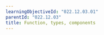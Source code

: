 ```yaml
---
learningObjectiveId: "022.12.03.01"
parentId: "022.12.03"
title: Function, types, components
---
```

